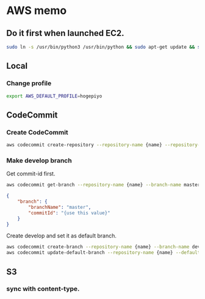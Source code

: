# AWS memo

## Do it first when launched EC2.

```bash
sudo ln -s /usr/bin/python3 /usr/bin/python && sudo apt-get update && sudo apt-get upgrade -y
```

## Local

### Change profile

```bash
export AWS_DEFAULT_PROFILE=hogepiyo
```

## CodeCommit

### Create CodeCommit

```bash
aws codecommit create-repository --repository-name {name} --repository-description {description}
```

### Make develop branch

Get commit-id first.

```bash
aws codecommit get-branch --repository-name {name} --branch-name master
```

```json
{
    "branch": {
        "branchName": "master",
        "commitId": "{use this value}"
    }
}
```

Create develop and set it as default branch.

```bash
aws codecommit create-branch --repository-name {name} --branch-name develop --commit-id {commitId}
aws codecommit update-default-branch --repository-name {name} --default-branch-name develop
```

## S3

### sync with content-type.

<script src="https://gist.github.com/yuchesc/82b1a866f4b96a79642b8c6073d32c4d.js"></script>
